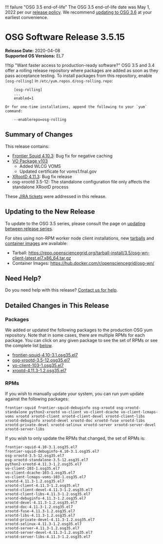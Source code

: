 !!! failure "OSG 3.5 end-of-life"
    The OSG 3.5 end-of-life date was May 1, 2022 per our
    [release policy](https://osg-htc.org/technology/policy/release-series/).
    We recommend
    [updating to OSG 3.6](../updating-to-osg-36.md)
    at your earliest convenience.

OSG Software Release 3.5.15
===========================

**Release Date:** 2020-04-08    
**Supported OS Versions:** EL7

!!!tip "Want faster access to production-ready software?"
    OSG 3.5 and 3.4 offer a rolling release repository where packages are added as soon as they pass acceptance testing.
    To install packages from this repository, enable `[osg-rolling]` in `/etc/yum.repos.d/osg-rolling.repo`:

        [osg-rolling]
        ...
        enabled=1

    Or for one-time installations, append the following to your `yum` command:

        --enablerepo=osg-rolling

Summary of Changes
------------------

This release contains:

-   [Frontier Squid 4.10.3](http://frontier.cern.ch/dist/frontier-squid-releasenotes.txt): Bug fix for negative caching
-   [VO Package v103](https://github.com/opensciencegrid/osg-vo-config/releases/tag/release-102)
    -   Added WLCG VOMS
    -   Updated certificate for voms1.fnal.gov
-   [XRootD 4.11.3](https://github.com/xrootd/xrootd/blob/v4.11.3/docs/ReleaseNotes.txt): Bug fix release
-   osg-xrootd 3.5-12: The standalone configuration file only affects the standalone XRootD process

These
[JIRA tickets](https://jira.opensciencegrid.org/issues/?jql=project%20%3D%20SOFTWARE%20AND%20fixVersion%20%3D%203.5.15%20ORDER%20BY%20priority%20DESC%2C%20key%20DESC)
were addressed in this release.

Updating to the New Release
---------------------------

To update to the OSG 3.5 series, please consult the page on
[updating between release series](../updating-to-osg-35.md).

For sites using non-RPM worker node client installations, new [tarballs](../../worker-node/install-wn-tarball.md) and
[container images](../../worker-node/using-wn-containers.md) are available:

- Tarball: <https://repo.opensciencegrid.org/tarball-install/3.5/osg-wn-client-latest.el7.x86_64.tar.gz>
- Container Images: <https://hub.docker.com/r/opensciencegrid/osg-wn/>

Need Help?
----------

Do you need help with this release? [Contact us for help](../../common/help.md).

Detailed Changes in This Release
--------------------------------

### Packages

We added or updated the following packages to the production OSG yum repository.
Note that in some cases, there are multiple RPMs for each package.
You can click on any given package to see the set of RPMs or see the complete list [below](#rpms).

-   [frontier-squid-4.10-3.1.osg35.el7](https://koji.chtc.wisc.edu/koji/search?match=glob&type=build&terms=frontier-squid-4.10-3.1.osg35.el7)
-   [osg-xrootd-3.5-12.osg35.el7](https://koji.chtc.wisc.edu/koji/search?match=glob&type=build&terms=osg-xrootd-3.5-12.osg35.el7)
-   [vo-client-103-1.osg35.el7](https://koji.chtc.wisc.edu/koji/search?match=glob&type=build&terms=vo-client-103-1.osg35.el7)
-   [xrootd-4.11.3-1.2.osg35.el7](https://koji.chtc.wisc.edu/koji/search?match=glob&type=build&terms=xrootd-4.11.3-1.2.osg35.el7)

### RPMs

If you wish to manually update your system, you can run yum update against the following packages:

    frontier-squid frontier-squid-debuginfo osg-xrootd osg-xrootd-standalone python2-xrootd vo-client vo-client-dcache vo-client-lcmaps-voms xrootd xrootd-client xrootd-client-devel xrootd-client-libs xrootd-debuginfo xrootd-devel xrootd-doc xrootd-fuse xrootd-libs xrootd-private-devel xrootd-selinux xrootd-server xrootd-server-devel xrootd-server-libs

If you wish to only update the RPMs that changed, the set of RPMs is:

``` file
frontier-squid-4.10-3.1.osg35.el7
frontier-squid-debuginfo-4.10-3.1.osg35.el7
osg-xrootd-3.5-12.osg35.el7
osg-xrootd-standalone-3.5-12.osg35.el7
python2-xrootd-4.11.3-1.2.osg35.el7
vo-client-103-1.osg35.el7
vo-client-dcache-103-1.osg35.el7
vo-client-lcmaps-voms-103-1.osg35.el7
xrootd-4.11.3-1.2.osg35.el7
xrootd-client-4.11.3-1.2.osg35.el7
xrootd-client-devel-4.11.3-1.2.osg35.el7
xrootd-client-libs-4.11.3-1.2.osg35.el7
xrootd-debuginfo-4.11.3-1.2.osg35.el7
xrootd-devel-4.11.3-1.2.osg35.el7
xrootd-doc-4.11.3-1.2.osg35.el7
xrootd-fuse-4.11.3-1.2.osg35.el7
xrootd-libs-4.11.3-1.2.osg35.el7
xrootd-private-devel-4.11.3-1.2.osg35.el7
xrootd-selinux-4.11.3-1.2.osg35.el7
xrootd-server-4.11.3-1.2.osg35.el7
xrootd-server-devel-4.11.3-1.2.osg35.el7
xrootd-server-libs-4.11.3-1.2.osg35.el7
```
